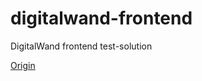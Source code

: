 # digitalwand-frontend
DigitalWand frontend test-solution

[Origin](https://gitlab.ddemo.ru/a.kosyanenko/tars)
